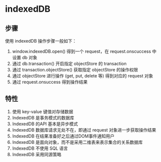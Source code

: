 indexedDB
======================

## 步骤

使用 indexedDB 操作步骤一般如下：
1. window.indexedDB.open() 得到一个 request，在 request.onscuccess 中设置 db 对象
2. 通过 db.transaction() 开启指定 objectStore 的 transaction
3. 通过 transaction.objectStore() 获取指定 objectStore 的操作权限
4. 通过 objectStore 进行操作 (get, put, delete 等) 得到对应的 request 对象
5. 通过 request.onsuccess 得到操作结果

## 特性

1. 使用 key-value 键值对存储数据
2. IndexedDB 是事务模式的数据库
3. IndexedDB 的API 基本是异步模式
4. IndexedDB 数据库请求无处不在，即通过 request 对象进一步获取操作结果
5. IndexedDB 在结果准备好之后通过DOM事件通知用户
6. IndexedDB 是面向对象，而不是采用二维表来表示集合的关系数据库
7. IndexedDB 不使用 SQL 语言
8. IndexedDB 采用同源策略